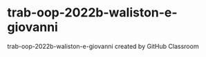 # trab-oop-2022b-waliston-e-giovanni
trab-oop-2022b-waliston-e-giovanni created by GitHub Classroom
